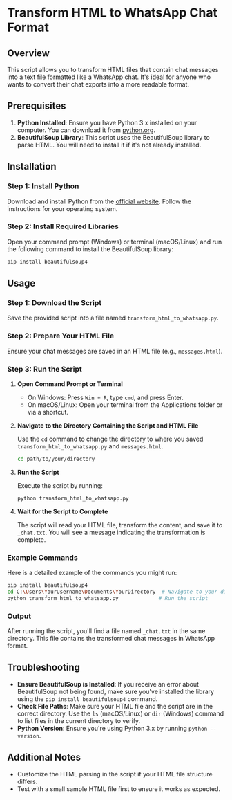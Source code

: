# Transform HTML to WhatsApp Chat Format

## Overview

This script allows you to transform HTML files that contain chat messages into a text file formatted like a WhatsApp chat. It's ideal for anyone who wants to convert their chat exports into a more readable format.

## Prerequisites

1. **Python Installed**: Ensure you have Python 3.x installed on your computer. You can download it from [python.org](https://www.python.org/downloads/).
2. **BeautifulSoup Library**: This script uses the BeautifulSoup library to parse HTML. You will need to install it if it's not already installed.

## Installation

### Step 1: Install Python

Download and install Python from the [official website](https://www.python.org/downloads/). Follow the instructions for your operating system.

### Step 2: Install Required Libraries

Open your command prompt (Windows) or terminal (macOS/Linux) and run the following command to install the BeautifulSoup library:

```bash
pip install beautifulsoup4
```

## Usage

### Step 1: Download the Script

Save the provided script into a file named `transform_html_to_whatsapp.py`.

### Step 2: Prepare Your HTML File

Ensure your chat messages are saved in an HTML file (e.g., `messages.html`).

### Step 3: Run the Script

1. **Open Command Prompt or Terminal**

   - On Windows: Press `Win + R`, type `cmd`, and press Enter.
   - On macOS/Linux: Open your terminal from the Applications folder or via a shortcut.

2. **Navigate to the Directory Containing the Script and HTML File**

   Use the `cd` command to change the directory to where you saved `transform_html_to_whatsapp.py` and `messages.html`.

   ```bash
   cd path/to/your/directory
   ```

3. **Run the Script**

   Execute the script by running:

   ```bash
   python transform_html_to_whatsapp.py
   ```

4. **Wait for the Script to Complete**

   The script will read your HTML file, transform the content, and save it to `_chat.txt`. You will see a message indicating the transformation is complete.

### Example Commands

Here is a detailed example of the commands you might run:

```bash
pip install beautifulsoup4
cd C:\Users\YourUsername\Documents\YourDirectory  # Navigate to your directory
python transform_html_to_whatsapp.py             # Run the script
```

### Output

After running the script, you'll find a file named `_chat.txt` in the same directory. This file contains the transformed chat messages in WhatsApp format.

## Troubleshooting

- **Ensure BeautifulSoup is Installed**: If you receive an error about BeautifulSoup not being found, make sure you've installed the library using the `pip install beautifulsoup4` command.
- **Check File Paths**: Make sure your HTML file and the script are in the correct directory. Use the `ls` (macOS/Linux) or `dir` (Windows) command to list files in the current directory to verify.
- **Python Version**: Ensure you're using Python 3.x by running `python --version`.

## Additional Notes

- Customize the HTML parsing in the script if your HTML file structure differs.
- Test with a small sample HTML file first to ensure it works as expected.
